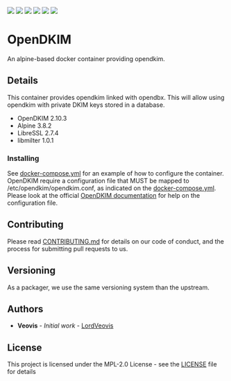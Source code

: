 ![](https://img.shields.io/docker/automated/veovis/opendkim.svg) ![](https://img.shields.io/docker/pulls/veovis/opendkim.svg) ![](https://img.shields.io/microbadger/image-size/veovis%2Fopendkim.svg) ![](https://img.shields.io/docker/build/veovis/opendkim.svg) ![](https://img.shields.io/github/tag/LordVeovis/docker-opendkim.svg) ![](https://img.shields.io/github/license/LordVeovis/docker-opendkim.svg)

# OpenDKIM

An alpine-based docker container providing opendkim.

## Details

This container provides opendkim linked with opendbx. This will allow using opendkim with private DKIM keys stored in a database.

* OpenDKIM 2.10.3
* Alpine 3.8.2
* LibreSSL 2.7.4
* libmilter 1.0.1

### Installing

See [docker-compose.yml](docker-compose.yml) for an example of how to configure the container.
OpenDKIM require a configuration file that MUST be mapped to /etc/opendkim/opendkim.conf, as indicated on the [docker-compose.yml](docker-compose.yml).
Please look at the official [OpenDKIM documentation](http://opendkim.org/docs.html) for help on the configuration file.

## Contributing

Please read [CONTRIBUTING.md](https://gist.github.com/PurpleBooth/b24679402957c63ec426) for details on our code of conduct, and the process for submitting pull requests to us.

## Versioning

As a packager, we use the same versioning system than the upstream.

## Authors

* **Veovis** - *Initial work* - [LordVeovis](https://github.com/LordVeovis)

## License

This project is licensed under the MPL-2.0 License - see the [LICENSE](LICENSE) file for details
